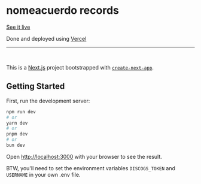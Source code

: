 # nomeacuerdo records

[See it live](https://discos.nomeacuerdo.co/)

Done and deployed using [Vercel](https://vercel.com/nomeacuerdos-projects/vinylist-v3)

<hr />
<br />

This is a [Next.js](https://nextjs.org/) project bootstrapped with [`create-next-app`](https://github.com/vercel/next.js/tree/canary/packages/create-next-app).

## Getting Started

First, run the development server:

```bash
npm run dev
# or
yarn dev
# or
pnpm dev
# or
bun dev
```

Open [http://localhost:3000](http://localhost:3000) with your browser to see the result.

BTW, you'll need to set the environment variables `DISCOGS_TOKEN` and `USERNAME` in your own .env file.
